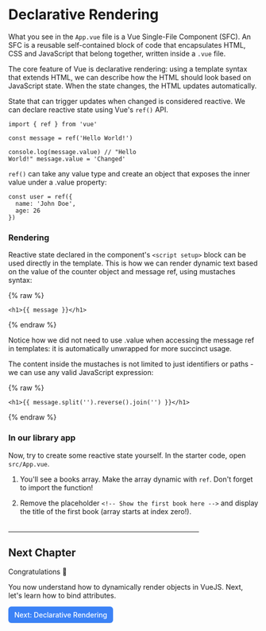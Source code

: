 # Declarative Rendering

What you see in the `App.vue` file is a Vue Single-File Component (SFC). An SFC is a reusable self-contained block of code that encapsulates HTML, CSS and JavaScript that belong together, written inside a `.vue` file.

The core feature of Vue is declarative rendering: using a template syntax that extends HTML, we can describe how the HTML should look based on JavaScript state. When the state changes, the HTML updates automatically.

State that can trigger updates when changed is considered reactive. We can declare reactive state using Vue's `ref()` API.

```vue
import { ref } from 'vue' 

const message = ref('Hello World!') 

console.log(message.value) // "Hello
World!" message.value = 'Changed'
```

`ref()` can take any value type and create an object that exposes the inner value under a .value property:

```vue
const user = ref({
  name: 'John Doe',
  age: 26
})
```

### Rendering

Reactive state declared in the component's `<script setup>` block can be used directly in the template. This is how we can render dynamic text based on the value of the counter object and message ref, using mustaches syntax:

{% raw %}
```vue
<h1>{{ message }}</h1>
```
{% endraw %}

Notice how we did not need to use .value when accessing the message ref in templates: it is automatically unwrapped for more succinct usage.

The content inside the mustaches is not limited to just identifiers or paths - we can use any valid JavaScript expression:

{% raw %}
```vue
<h1>{{ message.split('').reverse().join('') }}</h1>
```
{% endraw %}

### In our library app

Now, try to create some reactive state yourself. In the starter code, open `src/App.vue`.

1. You'll see a books array. Make the array dynamic with `ref`. Don't forget to import the function!

2. Remove the placeholder `<!-- Show the first book here -->` and display the title of the first book (array starts at index zero!).

<hr style="max-width:24rem; margin-top:2rem"/>

## Next Chapter

Congratulations 🎉 

You now understand how to dynamically render objects in VueJS.
Next, let's learn how to bind attributes.

<a href="../3.attribute-binding" style="display: inline-flex; align-items: center; justify-content: center; padding: 6px 12px; background-color: #3b82f6; color: white; text-decoration: none; border-radius: 6px; font-weight: 500; font-size: 14px; line-height: 1.5; transition: all 0.2s ease; box-shadow: 0 1px 2px rgba(0,0,0,0.05);">
  Next: Declarative Rendering
</a>

